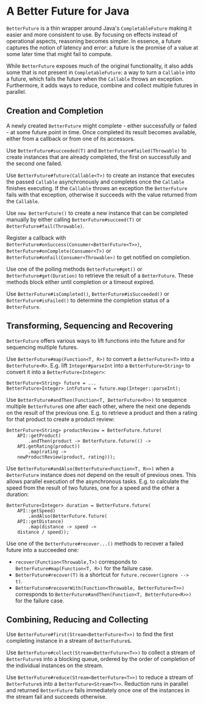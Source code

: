 # A Better Future for Java
`BetterFuture` is a thin wrapper around Java's `CompletableFuture` making it easier and more  consistent to use. By focusing on effects instead of operational aspects, reasoning becomes simpler. In essence, a future captures the notion of latency and error: a future is the promise of a value at some later time that might fail to compute.

While `BetterFuture` exposes much of the original functionality, it also adds some that is not present in `CompletableFuture`: a way to turn a `Callable` into a future, which fails the future when the `Callable` throws an exception. Furthermore, it adds ways to reduce, combine and collect multiple futures in parallel.

## Creation and Completion
A newly created `BetterFuture` might complete - either successfully or failed - at some future point in time. Once completed its result becomes available, either from a callback or from one of its accessors.

Use `BetterFuture#succeeded(T)` and `BetterFuture#failed(Throwable)` to create instances that are already completed, the first on successfully and the second one failed.

Use `BetterFuture#future(Callable<T>)` to create an instance that executes the passed `Callable` asynchronously and completes once the `Callable` finishes executing. If the `Callable` throws an exception the `BetterFuture` fails with that exception, otherwise it succeeds with the value returned from the `Callable`.

Use `new BetterFuture()` to create a new instance that can be completed manually by either calling `BetterFuture#succeed(T)` or `BetterFuture#fail(Throwable)`.

Register a callback with `BetterFuture#onSuccess(Consumer<BetterFuture<T>>)`,
`BetterFuture#onComplete(Consumer<T>)` or `BetterFuture#onFail(Consumer<Throwable>)` to get notified on completion.

Use one of the polling methods `BetterFuture#get()` or `BetterFuture#get(Duration)` to retrieve the result of a `BetterFuture`. These methods block either until completion or a timeout expired.

Use `BetterFuture#isCompleted()`, `BetterFuture#isSucceeded()` or `BetterFuture#isFailed()` to determine the completion status of a `BetterFuture`.

## Transforming, Sequencing and Recovering
`BetterFuture` offers various ways to lift functions into the future and for sequencing multiple futures.

Use `BetterFuture#map(Function<T, R>)` to convert a `BetterFuture<T>` into a `BetterFuture<R>`. E.g. lift `Integer#parseInt` into a `BetterFuture<String>` to convert it into a `BetterFuture<Integer>`:

    BetterFuture<String> future = ...
    BetterFuture>Integer> intFuture = future.map(Integer::parseInt);

Use `BetterFuture#andThen(Function<T, BetterFuture<R>>)` to sequence multiple `BetterFuture`s one after each other, where the next one depends on the result of the previous one. E.g. to retrieve a product and then a rating for that product to create a product review:

    BetterFuture<String> productReview = BetterFuture.future(
        API::getProduct)
            .andThen(product -> BetterFuture.future(() ->
        API.getRating(product))
            .map(rating ->
        newProductReview(product, rating)));

Use `BetterFuture#andAlso(BetterFuture<Function<T, R>>)` when a `BetterFuture` instance does not depend on the result of previous ones. This allows parallel execution of the asynchronous tasks. E.g. to calculate the speed from the result of two futures, one for a speed and the other a duration:

    BetterFuture<Integer> duration = BetterFuture.future(
        API::getSpeed)
            .andAlso(BetterFuture.future(
        API::getDistance)
            .map(distance -> speed ->
        distance / speed));

Use one of the `BetterFuture#recover...()` methods to recover a failed future into a succeeded one:
 - `recover(Function<Throwable,T>)` corresponds to `BetterFuture#map(Function<T, R>)` for the failure case.
 - `BetterFuture#recover(T)` is a shortcut for `future.recover(ignore --> t)`.
 - `BetterFuture#recoverWith(Function<Throwable, BetterFuture<T>>)` corresponds to `BetterFuture#andThen(Function<T, BetterFuture<R>>)` for the failure case.

## Combining, Reducing and Collecting
Use `BetterFuture#first(Stream<BetterFuture<T>>)` to find the first completing instance in a stream of `BetterFuture`s.

Use `BetterFuture#collect(Stream<BetterFuture<T>>)` to collect a stream of `BetterFuture`s into a blocking queue, ordered by the order of completion of the individual instances on the stream.

Use `BetterFuture#reduce(Stream<BetterFuture<T>>)` to reduce a stream of `BetterFuture`s into a `BetterFuture<Stream<T>>`. Reduction runs in parallel and returned `BetterFuture` fails immediately once one of the instances in the stream fail and succeeds otherwise.
